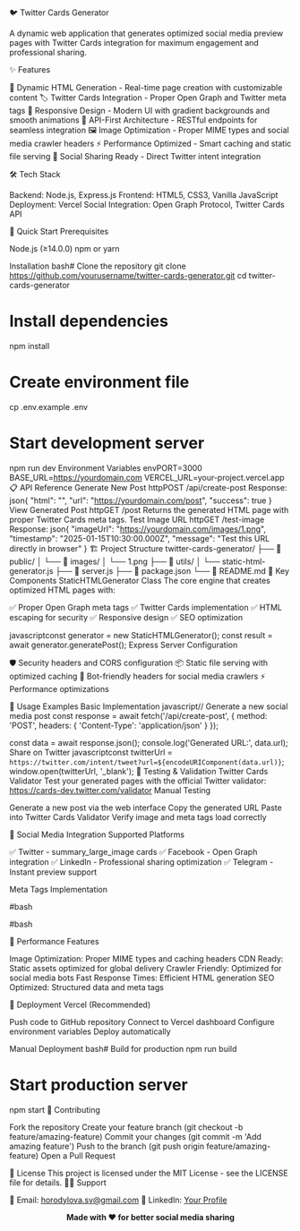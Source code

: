 🐦 Twitter Cards Generator

A dynamic web application that generates optimized social media preview pages with Twitter Cards integration for maximum engagement and professional sharing.

✨ Features

🎯 Dynamic HTML Generation - Real-time page creation with customizable content
🏷️ Twitter Cards Integration - Proper Open Graph and Twitter meta tags
📱 Responsive Design - Modern UI with gradient backgrounds and smooth animations
🚀 API-First Architecture - RESTful endpoints for seamless integration
🖼️ Image Optimization - Proper MIME types and social media crawler headers
⚡ Performance Optimized - Smart caching and static file serving
🔗 Social Sharing Ready - Direct Twitter intent integration

🛠️ Tech Stack

Backend: Node.js, Express.js
Frontend: HTML5, CSS3, Vanilla JavaScript
Deployment: Vercel
Social Integration: Open Graph Protocol, Twitter Cards API

🚀 Quick Start
Prerequisites

Node.js (≥14.0.0)
npm or yarn

Installation
bash# Clone the repository
git clone https://github.com/yourusername/twitter-cards-generator.git
cd twitter-cards-generator

# Install dependencies
npm install

# Create environment file
cp .env.example .env

# Start development server
npm run dev
Environment Variables
envPORT=3000
BASE_URL=https://yourdomain.com
VERCEL_URL=your-project.vercel.app
📋 API Reference
Generate New Post
httpPOST /api/create-post
Response:
json{
  "html": "<generated-html>",
  "url": "https://yourdomain.com/post",
  "success": true
}
View Generated Post
httpGET /post
Returns the generated HTML page with proper Twitter Cards meta tags.
Test Image URL
httpGET /test-image
Response:
json{
  "imageUrl": "https://yourdomain.com/images/1.png",
  "timestamp": "2025-01-15T10:30:00.000Z",
  "message": "Test this URL directly in browser"
}
🏗️ Project Structure
twitter-cards-generator/
├── 📁 public/
│   └── 📁 images/
│       └── 1.png
├── 📁 utils/
│   └── static-html-generator.js
├── 📄 server.js
├── 📄 package.json
└── 📄 README.md
🎨 Key Components
StaticHTMLGenerator Class
The core engine that creates optimized HTML pages with:

✅ Proper Open Graph meta tags
✅ Twitter Cards implementation
✅ HTML escaping for security
✅ Responsive design
✅ SEO optimization

javascriptconst generator = new StaticHTMLGenerator();
const result = await generator.generatePost();
Express Server Configuration

🛡️ Security headers and CORS configuration
📦 Static file serving with optimized caching
🤖 Bot-friendly headers for social media crawlers
⚡ Performance optimizations

🔧 Usage Examples
Basic Implementation
javascript// Generate a new social media post
const response = await fetch('/api/create-post', {
  method: 'POST',
  headers: { 'Content-Type': 'application/json' }
});

const data = await response.json();
console.log('Generated URL:', data.url);
Share on Twitter
javascriptconst twitterUrl = `https://twitter.com/intent/tweet?url=${encodeURIComponent(data.url)}`;
window.open(twitterUrl, '_blank');
🧪 Testing & Validation
Twitter Cards Validator
Test your generated pages with the official Twitter validator:
https://cards-dev.twitter.com/validator
Manual Testing

Generate a new post via the web interface
Copy the generated URL
Paste into Twitter Cards Validator
Verify image and meta tags load correctly

📱 Social Media Integration
Supported Platforms

✅ Twitter - summary_large_image cards
✅ Facebook - Open Graph integration
✅ LinkedIn - Professional sharing optimization
✅ Telegram - Instant preview support

Meta Tags Implementation

#bash
<!-- Open Graph -->
<meta property="og:type" content="website">
<meta property="og:title" content="Your Title">
<meta property="og:description" content="Your Description">
<meta property="og:image" content="https://yourdomain.com/images/1.png">

<!-- Twitter Cards -->
<meta name="twitter:card" content="summary_large_image">
<meta name="twitter:title" content="Your Title">
<meta name="twitter:description" content="Your Description">
<meta name="twitter:image" content="https://yourdomain.com/images/1.png">

#bash

🎯 Performance Features

Image Optimization: Proper MIME types and caching headers
CDN Ready: Static assets optimized for global delivery
Crawler Friendly: Optimized for social media bots
Fast Response Times: Efficient HTML generation
SEO Optimized: Structured data and meta tags

🚀 Deployment
Vercel (Recommended)

Push code to GitHub repository
Connect to Vercel dashboard
Configure environment variables
Deploy automatically

Manual Deployment
bash# Build for production
npm run build

# Start production server
npm start
🤝 Contributing

Fork the repository
Create your feature branch (git checkout -b feature/amazing-feature)
Commit your changes (git commit -m 'Add amazing feature')
Push to the branch (git push origin feature/amazing-feature)
Open a Pull Request

📝 License
This project is licensed under the MIT License - see the LICENSE file for details.
🙋‍♀️ Support

📧 Email: horodylova.sv@gmail.com
💼 LinkedIn: [Your Profile](https://www.linkedin.com/in/svitlana-horodylova/)


<div align="center">
  <strong>Made with ❤️ for better social media sharing</strong>
</div>
